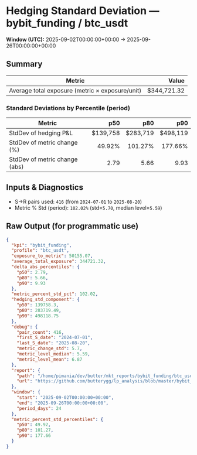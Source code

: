 # Hedging Standard Deviation — bybit_funding / btc_usdt

**Window (UTC):** 2025-09-02T00:00:00+00:00 → 2025-09-26T00:00:00+00:00  

## Summary

| Metric | Value |
|---|---:|
| Average total exposure (metric × exposure/unit) | $344,721.32 |

### Standard Deviations by Percentile (period)

| Metric | p50 | p80 | p90 |
|---|---:|---:|---:|
| StdDev of hedging P&L | $139,758 | $283,719 | $498,119 |
| StdDev of metric change (%) | 49.92% | 101.27% | 177.66% |
| StdDev of metric change (abs) | 2.79 | 5.66 | 9.93 |

## Inputs & Diagnostics
- S→R pairs used: `416` (from `2024-07-01` to `2025-08-20`)
- Metric % Std (period): `102.02%` (std=`5.70`, median level=`5.59`)

## Raw Output (for programmatic use)
```json
{
  "kpi": "bybit_funding",
  "profile": "btc_usdt",
  "exposure_to_metric": 50155.07,
  "average_total_exposure": 344721.32,
  "delta_abs_percentiles": {
    "p50": 2.79,
    "p80": 5.66,
    "p90": 9.93
  },
  "metric_percent_std_pct": 102.02,
  "hedging_std_component": {
    "p50": 139758.3,
    "p80": 283719.49,
    "p90": 498118.75
  },
  "debug": {
    "pair_count": 416,
    "first_S_date": "2024-07-01",
    "last_S_date": "2025-08-20",
    "metric_change_std": 5.7,
    "metric_level_median": 5.59,
    "metric_level_mean": 6.87
  },
  "report": {
    "path": "/home/pimania/dev/butter/mkt_reports/bybit_funding/btc_usdt/2025-09-02-to-2025-09-26/hedge_std.md",
    "url": "https://github.com/butterygg/lp_analysis/blob/master/bybit_funding/btc_usdt/2025-09-02-to-2025-09-26/hedge_std.md"
  },
  "window": {
    "start": "2025-09-02T00:00:00+00:00",
    "end": "2025-09-26T00:00:00+00:00",
    "period_days": 24
  },
  "metric_percent_std_percentiles": {
    "p50": 49.92,
    "p80": 101.27,
    "p90": 177.66
  }
}
```
